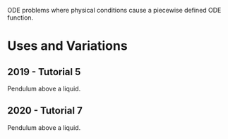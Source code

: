 ODE problems where physical conditions cause a piecewise defined ODE function.

# Uses and Variations

## 2019 - Tutorial 5

Pendulum above a liquid.
## 2020 - Tutorial 7

Pendulum above a liquid.